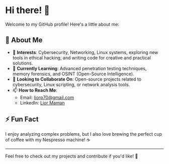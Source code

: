 # Hi there! 👋  

Welcome to my GitHub profile! Here's a little about me:  

## 🌟 About Me
- 👀 **Interests**: Cybersecurity, Networking, Linux systems, exploring new tools in ethical hacking, and writing code for creative and practical solutions.  
- 🌱 **Currently Learning**: Advanced penetration testing techniques, memory forensics, and OSINT (Open-Source Intelligence).  
- 💞️ **Looking to Collaborate On**: Open-source projects related to cybersecurity, Linux scripting, or network analysis tools.  
- 📫 **How to Reach Me**:  
  - Email: liorp70@gmail.com  
  - LinkedIn: [Lior Maman](https://www.linkedin.com/in/liormaman97?utm_source=share&utm_campaign=share_via&utm_content=profile&utm_medium=ios_app)  

## ⚡ Fun Fact  
I enjoy analyzing complex problems, but I also love brewing the perfect cup of coffee with my Nespresso machine! ☕  

---

Feel free to check out my projects and contribute if you'd like! 🚀  
